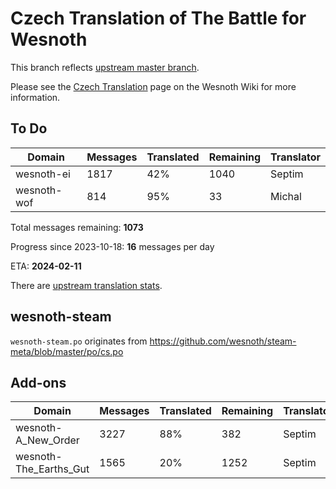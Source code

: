 # Czech Translation of The Battle for Wesnoth

This branch reflects [upstream master branch](https://github.com/wesnoth/wesnoth/tree/master).

Please see the [Czech Translation](https://wiki.wesnoth.org/CzechTranslation) page on the Wesnoth Wiki for more information.

## To Do

Domain | Messages | Translated | Remaining | Translator
------ | -------- | ---------- | --------- | ----------
wesnoth-ei | 1817 | 42% | 1040 | Septim
wesnoth-wof | 814 | 95% | 33 | Michal

Total messages remaining: **1073**

Progress since 2023-10-18: **16** messages per day

ETA: **2024-02-11**

There are [upstream translation stats](https://www.wesnoth.org/gettext/?view=langs&version=master&lang=cs).

## wesnoth-steam
`wesnoth-steam.po` originates from https://github.com/wesnoth/steam-meta/blob/master/po/cs.po

## Add-ons
Domain | Messages | Translated | Remaining | Translator
------ | -------- | ---------- | --------- | ----------
wesnoth-A_New_Order | 3227 | 88% | 382 | Septim
wesnoth-The_Earths_Gut | 1565 | 20% | 1252 | Septim
